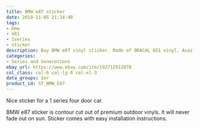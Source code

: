 ```yaml
---
title: BMW e87 sticker
date: 2018-11-05 21:34:48
tags:
- bmw
- e81
- 1series
- sticker
description: Buy BMW e87 vinyl sticker. Made of ORACAL 651 vinyl. Available in different colors.
categories:
- Series and Generations
ebay_url: https://www.ebay.com/itm/192712912878
col_class: col-6 col-lg-4 col-xl-3
data_groups: 1er
product_id: ST_BMW_E87
---
```


Nice sticker for a 1 series four door car.

<!-- more -->
<!-- {% asset_img content-image bmw-e87-car-vinyl-sticker.jpg 500 500 'BMW e87 vinyl sport drift stance sticker"BMW e87 vinyl sport drift stance sticker"' %} -->

BMW e87 sticker is contour cut out of premium outdoor vinyls. It will never fade out on sun. Sticker comes with easy installation instructions. 
